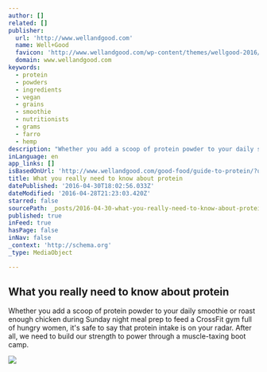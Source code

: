 ```yaml
---
author: []
related: []
publisher:
  url: 'http://www.wellandgood.com'
  name: Well+Good
  favicon: 'http://www.wellandgood.com/wp-content/themes/wellgood-2016/assets/img/favicon.ico?a=2'
  domain: www.wellandgood.com
keywords:
  - protein
  - powders
  - ingredients
  - vegan
  - grains
  - smoothie
  - nutritionists
  - grams
  - farro
  - hemp
description: "Whether you add a scoop of protein powder to your daily smoothie or roast enough chicken during Sunday night meal prep to feed a CrossFit gym full of hungry women, it's safe to say that protein intake is on your radar. After all, we need to build our strength to power through a muscle-taxing boot camp."
inLanguage: en
app_links: []
isBasedOnUrl: 'http://www.wellandgood.com/good-food/guide-to-protein/?utm_medium=email&utm_source=flipboard'
title: What you really need to know about protein
datePublished: '2016-04-30T18:02:56.033Z'
dateModified: '2016-04-28T21:23:03.420Z'
starred: false
sourcePath: _posts/2016-04-30-what-you-really-need-to-know-about-protein.md
published: true
inFeed: true
hasPage: false
inNav: false
_context: 'http://schema.org'
_type: MediaObject

---
```

<article style=""><h1>What you really need to know about protein</h1><p>Whether you add a scoop of protein powder to your daily smoothie or roast enough chicken during Sunday night meal prep to feed a CrossFit gym full of hungry women, it's safe to say that protein intake is on your radar. After all, we need to build our strength to power through a muscle-taxing boot camp.</p><img src="http://www.wellandgood.com/wp-content/uploads/2016/02/Lemony-Egg-and-Chickpeas.jpg" /></article>